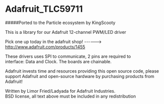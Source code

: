Adafruit_TLC59711
================

#####Ported to the Particle ecosystem by KingScooty

  This is a library for our Adafruit 12-channel PWM/LED driver

  Pick one up today in the adafruit shop!
  ------> http://www.adafruit.com/products/1455

  These drivers uses SPI to communicate, 2 pins are required to  
  interface: Data and Clock. The boards are chainable.

  Adafruit invests time and resources providing this open source code,
  please support Adafruit and open-source hardware by purchasing
  products from Adafruit!

  Written by Limor Fried/Ladyada for Adafruit Industries.  
  BSD license, all text above must be included in any redistribution

